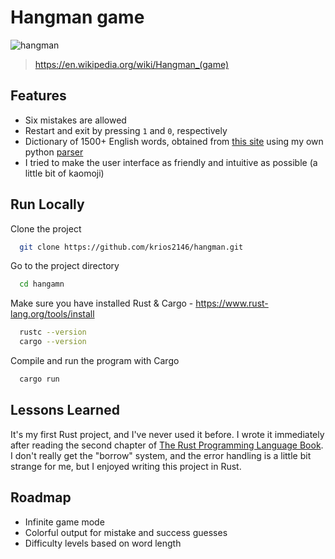 # Hangman game

![hangman](https://socialify.git.ci/krios2146/hangman/image?description=1&descriptionEditable=A%20simple%20hangman%20(word%20guessing)%20game%20with%20a%20console%20UI&font=Inter&language=1&name=1&owner=1&pattern=Solid&theme=Dark)

> https://en.wikipedia.org/wiki/Hangman_(game)

## Features

- Six mistakes are allowed
- Restart and exit by pressing `1` and `0`, respectively
- Dictionary of 1500+ English words, obtained
  from [this site](https://www.talkenglish.com/vocabulary/top-1500-nouns.aspx) using my own
  python [parser](https://github.com/krios2146/html-parser)
- I tried to make the user interface as friendly and intuitive as possible (a little bit of kaomoji)

## Run Locally

Clone the project

```bash
  git clone https://github.com/krios2146/hangman.git
```

Go to the project directory

```bash
  cd hangamn
```

Make sure you have installed Rust & Cargo - https://www.rust-lang.org/tools/install

```bash
  rustc --version
  cargo --version
```

Compile and run the program with Cargo

```bash
  cargo run
```

## Lessons Learned

It's my first Rust project, and I've never used it before. I wrote it immediately after reading the second chapter
of [The Rust Programming Language Book](https://doc.rust-lang.org/book/ch02-00-guessing-game-tutorial.html). I don't
really get the "borrow" system, and the error handling is a little bit strange for me, but I enjoyed writing this
project
in Rust.

## Roadmap

- Infinite game mode
- Colorful output for mistake and success guesses
- Difficulty levels based on word length
